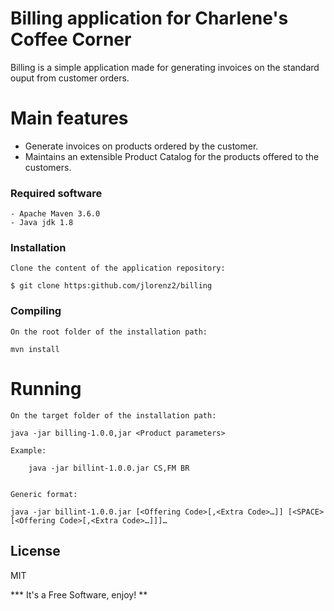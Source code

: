 # Billing application for Charlene's Coffee Corner

Billing is a simple application made for generating invoices on the standard ouput from customer orders.

# Main features

  - Generate invoices on products ordered by the customer.
  - Maintains an extensible Product Catalog for the products offered to the customers.

### Required software

	- Apache Maven 3.6.0
	- Java jdk 1.8
	
### Installation

	Clone the content of the application repository:

	$ git clone https:github.com/jlorenz2/billing

### Compiling

	On the root folder of the installation path:
	
	mvn install

# Running

	On the target folder of the installation path:
	
	java -jar billing-1.0.0,jar <Product parameters>
	
	Example:
		
		java -jar billint-1.0.0.jar CS,FM BR
		
	
	Generic format:
	
	java -jar billint-1.0.0.jar [<Offering Code>[,<Extra Code>…]] [<SPACE> [<Offering Code>[,<Extra Code>…]]]…


License
----

MIT


*** It's a Free Software, enjoy! **

